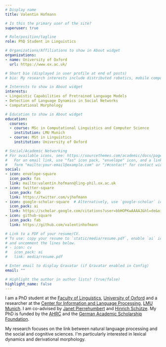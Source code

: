 ```yaml
---
# Display name
title: Valentin Hofmann

# Is this the primary user of the site?
superuser: true

# Role/position/tagline
role: PhD Student in Linguistics

# Organizations/Affiliations to show in About widget
organizations:
- name: University of Oxford
  url: https://www.ox.ac.uk/

# Short bio (displayed in user profile at end of posts)
# bio: My research interests include distributed robotics, mobile computing and programmable matter.

# Interests to show in About widget
interests:
- Linguistic Capabilities of Pretrained Language Models
- Detection of Language Dynamics in Social Networks
- Computational Morphology

# Education to show in About widget
education:
  courses:
  - course: MSc in Computational Linguistics and Computer Science
    institution: LMU Munich
  - course: MSt in Linguistics
    institution: University of Oxford

# Social/Academic Networking
# For available icons, see: https://sourcethemes.com/academic/docs/page-builder/#icons
#   For an email link, use "fas" icon pack, "envelope" icon, and a link in the
#   form "mailto:your-email@example.com" or "/#contact" for contact widget.
social:
- icon: envelope-square
  icon_pack: fas
  link: mailto:valentin.hofmann@ling-phil.ox.ac.uk
- icon: twitter-square
  icon_pack: fab
  link: https://twitter.com/vjhofmann
- icon: google-scholar-square  # Alternatively, use `google-scholar` icon from `ai` icon pack
  icon_pack: ai
  link: https://scholar.google.com/citations?user=bbHOPKwAAAAJ&hl=de&oi=ao
- icon: github-square
  icon_pack: fab
  link: https://github.com/valentinhofmann

# Link to a PDF of your resume/CV.
# To use: copy your resume to `static/media/resume.pdf`, enable `ai` icons in `params.toml`, 
# and uncomment the lines below.
# - icon: cv
#   icon_pack: ai
#   link: media/resume.pdf

# Enter email to display Gravatar (if Gravatar enabled in Config)
email: ""

# Highlight the author in author lists? (true/false)
highlight_name: false
---
```

I am a PhD student at the [Faculty of Linguistics](https://www.ling-phil.ox.ac.uk/), [University of Oxford](https://www.ox.ac.uk/) and 
a researcher at the [Center for Information and Language Processing](https://www.cis.uni-muenchen.de/), 
[LMU Munich](https://www.en.uni-muenchen.de/). I am co-advised by [Janet Pierrehumbert](https://eng.ox.ac.uk/people/janet-pierrehumbert/) and 
[Hinrich Schütze](https://www.cis.uni-muenchen.de/personen/professoren/schuetze/index.html). My PhD is funded by the [AHRC](https://ahrc.ukri.org/) 
and the [German Academic Scholarship Foundation](https://www.studienstiftung.de/en/).

My research focuses on the link between natural language processing and the social and cognitive sciences.
I'm particularly interested in lexical dynamics and derivational morphology.

<!--- {{< icon name="download" pack="fas" >}} Download my {{< staticref "media/demo_resume.pdf" "newtab" >}}resumé{{< /staticref >}}. --->
